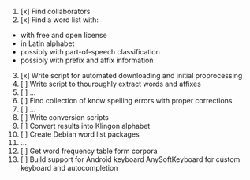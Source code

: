 1. [x] Find collaborators
2. [x] Find a word list with:
  * with free and open license
  * in Latin alphabet
  * possibly with part-of-speech classification
  * possibly with prefix and affix information
3. [x] Write script for automated downloading and initial proprocessing
4. [ ] Write script to thouroughly extract words and affixes
5. [ ] ...
6. [ ] Find collection of know spelling errors with proper corrections
7. [ ] ...
8. [ ] Write conversion scripts
9. [ ] Convert results into Klingon alphabet
10. [ ] Create Debian word list packages
11. ...
12. [ ] Get word frequency table form corpora
13. [ ] Build support for Android keyboard AnySoftKeyboard for custom keyboard and autocompletion
